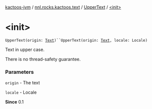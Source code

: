 [kactoos-jvm](../../index.md) / [nnl.rocks.kactoos.text](../index.md) / [UpperText](index.md) / [&lt;init&gt;](.)

# &lt;init&gt;

`UpperText(origin: `[`Text`](../../nnl.rocks.kactoos/-text/index.md)`)``UpperText(origin: `[`Text`](../../nnl.rocks.kactoos/-text/index.md)`, locale: Locale)`

Text in upper case.

There is no thread-safety guarantee.

### Parameters

`origin` - The text

`locale` - Locale

**Since**
0.1

